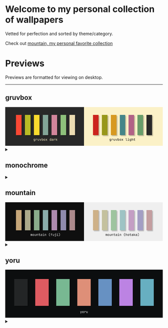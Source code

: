 
# Welcome to my personal collection of wallpapers

Vetted for perfection and sorted by theme/category.

Check out [mountain, my personal favorite collection](#mountain)

# Previews
Previews are formatted for viewing on desktop.

<hr>
<p align="center">


## gruvbox
<img src="palette/gruvbox.png" title="gruvbox">
<details><summary></summary>

| | | |
|:---------:|:---------:|:----------:|
| <img src="./gruvbox/paris.png" title="./gruvbox/paris" width="300" height="160"> | <img src="./gruvbox/whale.png" title="./gruvbox/whale" width="300" height="160"> | <img src="./gruvbox/serocs.png" title="./gruvbox/serocs" width="300" height="160"> | <img src="./gruvbox/cityscape.png" title="./gruvbox/cityscape" width="300" height="160"> |

</details>

## monochrome
<details><summary></summary>

| | | |
|:---------:|:---------:|:----------:|
| <img src="./monochrome/nature/mountain_01.jpg" title="./monochrome/nature/mountain_01" width="300" height="160"> | <img src="./monochrome/nature/mountain_02.png" title="./monochrome/nature/mountain_02" width="300" height="160"> | <img src="./monochrome/nature/waves.jpeg" title="./monochrome/nature/waves." width="300" height="160"> | <img src="./monochrome/nature/mountain_00.jpg" title="./monochrome/nature/mountain_00" width="300" height="160"> |
| <img src="./monochrome/illustrated/berserk_02.jpg" title="./monochrome/illustrated/berserk_02" width="300" height="160"> | <img src="./monochrome/illustrated/berserk_03.jpeg" title="./monochrome/illustrated/berserk_03." width="300" height="160"> | <img src="./monochrome/illustrated/suicideboys.png" title="./monochrome/illustrated/suicideboys" width="300" height="160"> | <img src="./monochrome/illustrated/cult_hands.png" title="./monochrome/illustrated/cult_hands" width="300" height="160"> |
| <img src="./monochrome/illustrated/cult.jpg" title="./monochrome/illustrated/cult" width="300" height="160"> | <img src="./monochrome/illustrated/berserk_01.png" title="./monochrome/illustrated/berserk_01" width="300" height="160"> | <img src="./monochrome/illustrated/junjiito_00.jpg" title="./monochrome/illustrated/junjiito_00" width="300" height="160"> | <img src="./monochrome/illustrated/skeleton.png" title="./monochrome/illustrated/skeleton" width="300" height="160"> |
| <img src="./monochrome/illustrated/berserk_00.jpeg" title="./monochrome/illustrated/berserk_00." width="300" height="160"> | <img src="./monochrome/illustrated/arm.png" title="./monochrome/illustrated/arm" width="300" height="160"> | <img src="./monochrome/space_cowboy_00.jpeg" title="./monochrome/space_cowboy_00." width="300" height="160"> | <img src="./monochrome/fork_bomb.png" title="./monochrome/fork_bomb" width="300" height="160"> |
| <img src="./monochrome/spooky_gas_station.jpg" title="./monochrome/spooky_gas_station" width="300" height="160"> | <img src="./monochrome/space_cowboy_01.jpeg" title="./monochrome/space_cowboy_01." width="300" height="160"> | <img src="./monochrome/marcus_aurelius_1.jpg" title="./monochrome/marcus_aurelius_1" width="300" height="160"> | <img src="./monochrome/streetlights.jpg" title="./monochrome/streetlights" width="300" height="160"> |
| <img src="./monochrome/marcus_aurelius_0.png" title="./monochrome/marcus_aurelius_0" width="300" height="160"> 
</details>

## mountain
<img src="palette/mountain.png" title="mountain">
<details><summary></summary>

| | | |
|:---------:|:---------:|:----------:|
| <img src="./mountain/serious/mountain_00.jpeg" title="./mountain/serious/mountain_00." width="300" height="160"> | <img src="./mountain/serious/mountain_01.jpg" title="./mountain/serious/mountain_01" width="300" height="160"> | <img src="./mountain/serious/beyond_belief_darker.jpeg" title="./mountain/serious/beyond_belief_darker." width="300" height="160"> | <img src="./mountain/serious/samori_02.jpg" title="./mountain/serious/samori_02" width="300" height="160"> |
| <img src="./mountain/serious/beyond_belief_lighter.jpeg" title="./mountain/serious/beyond_belief_lighter." width="300" height="160"> | <img src="./mountain/serious/samori_03.jpg" title="./mountain/serious/samori_03" width="300" height="160"> | <img src="./mountain/serious/shore.png" title="./mountain/serious/shore" width="300" height="160"> | <img src="./mountain/serious/mountain_03_fuji.jpg" title="./mountain/serious/mountain_03_fuji" width="300" height="160"> |
| <img src="./mountain/serious/mountain_02.png" title="./mountain/serious/mountain_02" width="300" height="160"> | <img src="./mountain/serious/samori_01.jpg" title="./mountain/serious/samori_01" width="300" height="160"> | <img src="./mountain/fun/aspectsides.jpg" title="./mountain/fun/aspectsides" width="300" height="160"> 
</details>

## yoru
<img src="palette/yoru.png" title="yoru">
<details><summary></summary>

| | | |
|:---------:|:---------:|:----------:|
| <img src="./yoru/dark/shore_00.jpg" title="./yoru/dark/shore_00" width="300" height="160"> | <img src="./yoru/dark/arch.jpg" title="./yoru/dark/arch" width="300" height="160"> | <img src="./yoru/dark/mountain_01.jpg" title="./yoru/dark/mountain_01" width="300" height="160"> | <img src="./yoru/dark/rocky_shore_03.png" title="./yoru/dark/rocky_shore_03" width="300" height="160"> |
| <img src="./yoru/dark/rocky_shore_01.jpg" title="./yoru/dark/rocky_shore_01" width="300" height="160"> | <img src="./yoru/dark/hut.jpg" title="./yoru/dark/hut" width="300" height="160"> | <img src="./yoru/dark/ice.jpg" title="./yoru/dark/ice" width="300" height="160"> | <img src="./yoru/dark/rocky_shore_04.jpg" title="./yoru/dark/rocky_shore_04" width="300" height="160"> |
| <img src="./yoru/dark/ocean.jpg" title="./yoru/dark/ocean" width="300" height="160"> | <img src="./yoru/dark/fog.jpg" title="./yoru/dark/fog" width="300" height="160"> | <img src="./yoru/dark/shore_01.jpg" title="./yoru/dark/shore_01" width="300" height="160"> | <img src="./yoru/dark/mountain_00.jpg" title="./yoru/dark/mountain_00" width="300" height="160"> |
| <img src="./yoru/light/rocky_shore_02.png" title="./yoru/light/rocky_shore_02" width="300" height="160"> | <img src="./yoru/light/icefall.jpg" title="./yoru/light/icefall" width="300" height="160"> | <img src="./yoru/light/mountain_02.png" title="./yoru/light/mountain_02" width="300" height="160"> 
</details>
</p>
